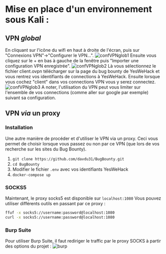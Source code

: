 # Mise en place d'un environnement sous Kali :

## VPN *global*

En cliquant sur l'icône du wifi en haut à droite de l'écran, puis sur "Connexions VPN"->"Configurer le VPN...".
![confVPNglob1](https://github.com/davdu31/BugBounty/assets/35230152/e9276118-f104-4f30-a212-b86507a2be02)
Ensuite vous cliquez sur le + en bas à gauche de la fenêtre puis "Importer une configuration VPN enregistrée".
![confVPNglob2](https://github.com/davdu31/BugBounty/assets/35230152/14982205-c064-4723-bc9a-0f9a1d290ad5)
Là vous sélectionnez le fichier client.ovpn télécharger sur la page du bug bounty de YesWeHack et vous rentrez vos identifiants de connections à YesWeHack.
Ensuite lorsque vous cochez "client" dans vos connections VPN vous y serez connectez.
![confVPNglob3](https://github.com/davdu31/BugBounty/assets/35230152/b51f4176-6d28-4d9e-9fd4-623abb9d100d)
A noter, l'utilisation du VPN peut vous limiter sur l'ensemble de vos connections (comme aller sur google par exemple) suivant sa configuration.

## VPN *via* un proxy

### Installation

Une autre manière de procéder et d'utiliser le VPN via un proxy. Ceci vous permet de choisir lorsque vous passez ou non par ce VPN (que lors de vos recherche sur les sites du Bug Bounty).
1. `git clone https://github.com/davdu31/BugBounty.git`
2. `cd BugBounty`
3. Modifier le fichier `.env` avec vos identifiants YesWeHack
4. `docker-compose up`

### SOCKS5

Maintenant, le proxy socks5 est disponible sur `localhost:1080`
Vous pouvez utiliser différents outils en passant par ce proxy :
```bash
ffuf -x socks5://username:password@localhost:1080
curl -x socks5://username:password@localhost:1080
```

### Burp Suite
Pour utiliser Burp Suite, il faut rediriger le traffic par le proxy SOCKS à partir des options du projet :
![burp](https://github.com/davdu31/BugBounty/assets/35230152/6fede2f0-d925-43a8-895d-434aea7c1f04)
